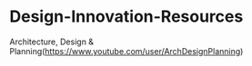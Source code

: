 # Design-Innovation-Resources
Architecture, Design & Planning(https://www.youtube.com/user/ArchDesignPlanning)
